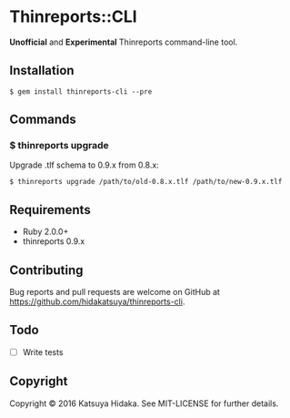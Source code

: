 # Thinreports::CLI

**Unofficial** and **Experimental** Thinreports command-line tool.

## Installation

    $ gem install thinreports-cli --pre

## Commands

### $ thinreports upgrade

Upgrade .tlf schema to 0.9.x from 0.8.x:

```
$ thinreports upgrade /path/to/old-0.8.x.tlf /path/to/new-0.9.x.tlf
```

## Requirements

 - Ruby 2.0.0+
 - thinreports 0.9.x

## Contributing

Bug reports and pull requests are welcome on GitHub at https://github.com/hidakatsuya/thinreports-cli.

## Todo

 - [ ] Write tests

## Copyright

Copyright © 2016 Katsuya Hidaka. See MIT-LICENSE for further details.

